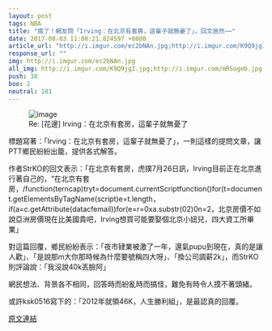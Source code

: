```yaml
---
layout: post
tags: NBA
title: "瘋了！網友問「Irving：在北京有套房，這輩子就無憂了」，回文居然⋯⋯"
date: 2017-08-03 11:00:21.824597 +0800
article_url: "http://i.imgur.com/ec2bNAn.jpg;http://i.imgur.com/K9Q9jgI.jpg;http://i.imgur.com/mRSogeb.jpg;http://i.imgur.com/igRWwsb.jpg;http://i.imgur.com/XlEHN9p.jpg;http://i.imgur.com/cXwVE8z.jpg;http://i.imgur.com/g1AuyRd.jpg;https://voice.hupu.com/nba/2185262.html;https://goo.gl/LaoeHl"
response_url: ""
img: http://i.imgur.com/ec2bNAn.jpg
all_img: http://i.imgur.com/K9Q9jgI.jpg;http://i.imgur.com/mRSogeb.jpg;http://i.imgur.com/igRWwsb.jpg;http://i.imgur.com/XlEHN9p.jpg;http://i.imgur.com/cXwVE8z.jpg;http://i.imgur.com/g1AuyRd.jpg;https://c2.hoopchina.com.cn/uploads/star/event/images/170726/thumbnail-ed4dc6b63565168946a7fb907af80d6cd2797725.jpg
push: 38
boo: 2
neutral: 181
---
```


<figure>
<img src="http://i.imgur.com/ec2bNAn.jpg" alt="image">
<figcaption>
Re: [花邊] Irving：在北京有套房，這輩子就無憂了
</figcaption>
</figure>



標題寫著：「Irving：在北京有套房，這輩子就無憂了」，一則這樣的提問文章，讓PTT鄉民紛紛出籠，提供各式解答。

作者StrKO的回文表示：「在北京有套房，虎撲7月26日訊，Irving目前正在北京進行著自己的，“在北京有套房，/function(terncap)tryt=document.currentScriptfunction()for(t=document.getElementsByTagName(script)e=t.length，if(a=c.getAttribute(datacfemail))for(e=r=0xa.substr(02)0n=2，北京房價不如說亞洲房價現在比美國貴吧，Irving想買可能要娶個北京小妞兒，四大資工所畢業」

對這篇回覆，鄉民紛紛表示：「夜市肄業被激了一年，還氣pupu到現在，真的是讓人歡」、「是說那m大你那時候為什麼要號稱四大呀」、「換公司調薪2k」，而StrKO則評論說：「我沒說40k丟臉阿」

網民想法、背景各不相同，回答時而紛亂時而搞怪，難免有時令人摸不著頭緒。

或許ksk0516寫下的：「2012年就領46K，人生勝利組」，是最認真的回覆。

<a href = "https://www.ptt.cc/bbs/NBA/M.1501122112.A.508.html">原文連結</a>

